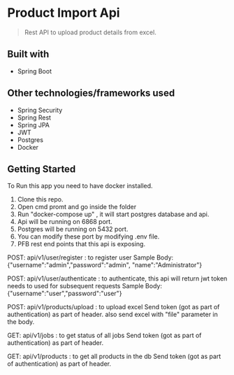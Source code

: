 # Product Import Api
> Rest API to upload product details from excel.

## Built with
* Spring Boot

## Other technologies/frameworks used
* Spring Security
* Spring Rest
* Spring JPA
* JWT
* Postgres
* Docker

## Getting Started

To Run this app you need to have docker installed.
1. Clone this repo.
2. Open cmd promt and go inside the folder
3. Run "docker-compose up" , it will start postgres database and api.
4. Api will be running on 6868 port.
5. Postgres will be running on 5432 port.
6. You can modify these port by modifying .env file.
7. PFB rest end points that this api is exposing.

POST: api/v1/user/register : to register user
Sample Body: {"username":"admin","password":"admin", "name":"Administrator"}

POST: api/v1/user/authenticate : to authenticate, this api will return jwt token needs to used for subsequent requests
Sample Body: {"username":"user","password":"user"}

POST: api/v1/products/upload : to upload excel
Send token (got as part of authentication) as part of header.
also send excel with "file" parameter in the body.

GET: api/v1/jobs : to get status of all jobs
Send token (got as part of authentication) as part of header.

GET: api/v1/products : to get all products in the db
Send token (got as part of authentication) as part of header.